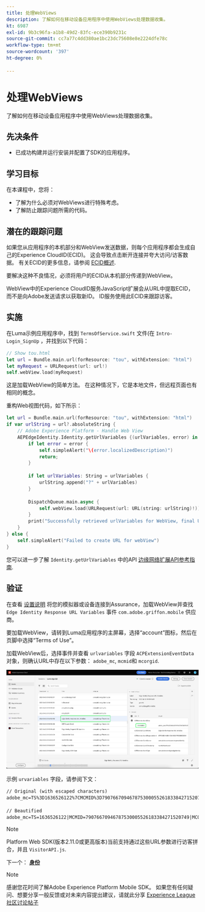 ```yaml
---
title: 处理WebViews
description: 了解如何在移动设备应用程序中使用WebViews处理数据收集。
kt: 6987
exl-id: 9b3c96fa-a1b8-49d2-83fc-ece390b9231c
source-git-commit: cc7a77c4dd380ae1bc23dc75608e8e2224dfe78c
workflow-type: tm+mt
source-wordcount: '397'
ht-degree: 0%

---
```


# 处理WebViews

了解如何在移动设备应用程序中使用WebViews处理数据收集。

## 先决条件

* 已成功构建并运行安装并配置了SDK的应用程序。

## 学习目标

在本课程中，您将：

* 了解为什么必须对WebViews进行特殊考虑。
* 了解防止跟踪问题所需的代码。

## 潜在的跟踪问题

如果您从应用程序的本机部分和WebView发送数据，则每个应用程序都会生成自己的Experience CloudID(ECID)。 这会导致点击断开连接并夸大访问/访客数据。 有关ECID的更多信息，请参阅 [ECID概述](https://experienceleague.adobe.com/docs/experience-platform/identity/ecid.html?lang=en).

要解决这种不良情况，必须将用户的ECID从本机部分传递到WebView。

WebView中的Experience CloudID服务JavaScript扩展会从URL中提取ECID，而不是向Adobe发送请求以获取新ID。 ID服务使用此ECID来跟踪访客。

## 实施

在Luma示例应用程序中，找到 `TermsOfService.swift` 文件(在 `Intro-Login_SignUp` ，并找到以下代码：

```swift
// Show tou.html
let url = Bundle.main.url(forResource: "tou", withExtension: "html")
let myRequest = URLRequest(url: url!)
self.webView.load(myRequest)
```

这是加载WebView的简单方法。 在这种情况下，它是本地文件，但远程页面也有相同的概念。

重构Web视图代码，如下所示：

```swift
let url = Bundle.main.url(forResource: "tou", withExtension: "html")
if var urlString = url?.absoluteString {
    // Adobe Experience Platform - Handle Web View
    AEPEdgeIdentity.Identity.getUrlVariables {(urlVariables, error) in
        if let error = error {
            self.simpleAlert("\(error.localizedDescription)")
            return;
        }

        if let urlVariables: String = urlVariables {
            urlString.append("?" + urlVariables)
        }

        DispatchQueue.main.async {
            self.webView.load(URLRequest(url: URL(string: urlString)!))
        }
        print("Successfully retrieved urlVariables for WebView, final URL: \(urlString)")
    }
} else {
    self.simpleAlert("Failed to create URL for webView")
}
```

您可以进一步了解 `Identity.getUrlVariables` 中的API [边缘网络扩展API参考指南](https://aep-sdks.gitbook.io/docs/foundation-extensions/identity-for-edge-network/api-reference#geturlvariables).

## 验证

在查看 [设置说明](assurance.md) 将您的模拟器或设备连接到Assurance，加载WebView并查找 `Edge Identity Response URL Variables` 事件 `com.adobe.griffon.mobile` 供应商。

要加载WebView，请转到Luma应用程序的主屏幕，选择“account”图标，然后在页脚中选择“Terms of Use”。

加载WebView后，选择事件并查看 `urlvariables` 字段 `ACPExtensionEventData` 对象，则确认URL中存在以下参数： `adobe_mc`, `mcmid`和 `mcorgid`.

![Web视图验证](assets/mobile-webview-validation.png)

示例 `urvariables` 字段，请参阅下文：

```html
// Original (with escaped characters)
adobe_mc=TS%3D1636526122%7CMCMID%3D79076670946787530005526183384271520749%7CMCORGID%3D7ABB3E6A5A7491460A495D61%40AdobeOrg

// Beautified
adobe_mc=TS=1636526122|MCMID=79076670946787530005526183384271520749|MCORGID=7ABB3E6A5A7491460A495D61@AdobeOrg
```

>[!NOTE]
>
>Platform Web SDK(版本2.11.0或更高版本)当前支持通过这些URL参数进行访客拼合，并且 `VisitorAPI.js`.


下一个： **[身份](identity.md)**

>[!NOTE]
>
>感谢您花时间了解Adobe Experience Platform Mobile SDK。 如果您有任何疑问、想要分享一般反馈或对未来内容提出建议，请就此分享 [Experience League社区讨论帖子](https://experienceleaguecommunities.adobe.com/t5/adobe-experience-platform-launch/tutorial-discussion-implement-adobe-experience-cloud-in-mobile/td-p/443796)